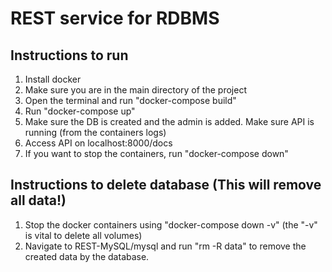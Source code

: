 # REST service for RDBMS

## Instructions to run
1. Install docker
2. Make sure you are in the main directory of the project
3. Open the terminal and run "docker-compose build"
4. Run "docker-compose up"
5. Make sure the DB is created and the admin is added. Make sure API is running (from the containers logs)
6. Access API on localhost:8000/docs
7. If you want to stop the containers, run "docker-compose down"

## Instructions to delete database (This will remove all data!)
1. Stop the docker containers using "docker-compose down -v" (the "-v" is vital to delete all volumes)
2. Navigate to REST-MySQL/mysql and run "rm -R data" to remove the created data by the database.
